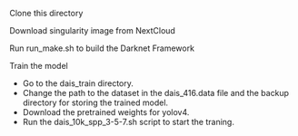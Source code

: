 Clone this directory



Download singularity image from NextCloud


Run run_make.sh to build the Darknet Framework


Train the model 
- Go to the dais_train directory.
- Change the path to the dataset in the dais_416.data file and the backup directory for storing the trained model.
- Download the pretrained weights  for yolov4.
- Run the dais_10k_spp_3-5-7.sh script to start the traning.
